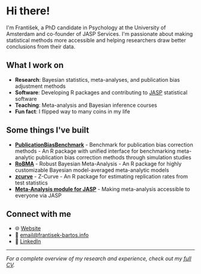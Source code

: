 # Hi there!

I'm František, a PhD candidate in Psychology at the University of Amsterdam and co-founder of JASP Services. I'm passionate about making statistical methods more accessible and helping researchers draw better conclusions from their data.

## What I work on

- **Research**: Bayesian statistics, meta-analyses, and publication bias adjustment methods
- **Software**: Developing R packages and contributing to [JASP](https://jasp-stats.org/) statistical software
- **Teaching**: Meta-analysis and Bayesian inference courses
- **Fun fact**: I flipped way to many coins in my life

## Some things I've built

- **[PublicationBiasBenchmark](https://github.com/FBartos/PublicationBiasBenchmark)** - Benchmark for publication bias correction methods - An R package with unified interface for benchmarking meta-analytic
    publication bias correction methods through simulation studies
- **[RoBMA](https://cran.r-project.org/package=RoBMA)** - Robust Bayesian Meta-Analysis - An R package for highly customizable Bayesian model-averaged meta-analytic models
- **[zcurve](https://cran.r-project.org/package=zcurve)** - Z-Curve - An R package for estimating replication rates from test statistics
- **[Meta-Analysis module for JASP](https://github.com/jasp-stats/jaspMetaAnalysis)** - Making meta-analysis accessible to everyone via JASP

## Connect with me

- 🌐 [Website](https://frantisek-bartos.info/)
- 📧 email@frantisek-bartos.info
- 💼 [LinkedIn](https://linkedin.com/in/franti%C5%A1ek-barto%C5%A1-50249b192/)

---

*For a complete overview of my research and experience, check out my [full CV](https://github.com/FBartos/FBartos/blob/main/CV.pdf).*
